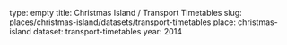 type: empty
title: Christmas Island / Transport Timetables
slug: places/christmas-island/datasets/transport-timetables
place: christmas-island
dataset: transport-timetables
year: 2014
